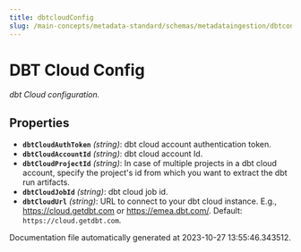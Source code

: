 ```yaml
---
title: dbtcloudConfig
slug: /main-concepts/metadata-standard/schemas/metadataingestion/dbtconfig/dbtcloudconfig
---
```


# DBT Cloud Config

*dbt Cloud configuration.*

## Properties

- **`dbtCloudAuthToken`** *(string)*: dbt cloud account authentication token.
- **`dbtCloudAccountId`** *(string)*: dbt cloud account Id.
- **`dbtCloudProjectId`** *(string)*: In case of multiple projects in a dbt cloud account, specify the project's id from which you want to extract the dbt run artifacts.
- **`dbtCloudJobId`** *(string)*: dbt cloud job id.
- **`dbtCloudUrl`** *(string)*: URL to connect to your dbt cloud instance. E.g., https://cloud.getdbt.com or https://emea.dbt.com/. Default: `https://cloud.getdbt.com`.


Documentation file automatically generated at 2023-10-27 13:55:46.343512.
